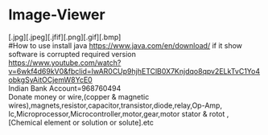 # Image-Viewer
[.jpg][.jpeg][.jfif][.png][.gif][.bmp]
<br>
#How to use
install java https://www.java.com/en/download/ if it show software is corrupted required version<br>
https://www.youtube.com/watch?v=6wkf4d69kV0&fbclid=IwAR0CUp9hjhETClB0X7Knjdqo8qpv2ELkTvC1Yo4obkgSyAitOCjemW8YcE0
<br>Indian Bank Account=968760494
<br>Donate money or wire,(copper & magnetic wires),magnets,resistor,capacitor,transistor,diode,relay,Op-Amp,<br>Ic,Microprocessor,Microcontroller,motor,gear,motor stator & rotot ,[Chemical element or solution or solute].etc
